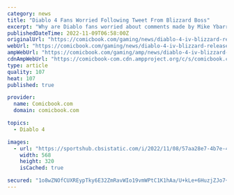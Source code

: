 ```yaml
---
category: news
title: "Diablo 4 Fans Worried Following Tweet From Blizzard Boss"
excerpt: "Why are Diablo fans worried about comments made by Mike Ybarra? Well, because he is the President of Blizzard. Taking to Twitter, a day after the aforementioned report made the rounds, Ybarra ..."
publishedDateTime: 2022-11-09T06:58:00Z
originalUrl: "https://comicbook.com/gaming/news/diablo-4-iv-blizzard-release/"
webUrl: "https://comicbook.com/gaming/news/diablo-4-iv-blizzard-release/"
ampWebUrl: "https://comicbook.com/gaming/amp/news/diablo-4-iv-blizzard-release/"
cdnAmpWebUrl: "https://comicbook-com.cdn.ampproject.org/c/s/comicbook.com/gaming/amp/news/diablo-4-iv-blizzard-release/"
type: article
quality: 107
heat: 107
published: true

provider:
  name: Comicbook.com
  domain: comicbook.com

topics:
  - Diablo 4

images:
  - url: "https://sportshub.cbsistatic.com/i/2022/11/08/57aa28e7-4b7e-4db2-9b7b-565d110ae452/target-buy-two-get-one-deal.jpg?width=568&height=320"
    width: 568
    height: 320
    isCached: true

secured: "1o8wZNOfCUXREypTky6E32ZmRavWIo19vmWPtC1K1hAa/U+kLe+6HuzjZJo7+qaW3TXeybNIpMMXtroi4qQvcX5WForJ4fECU4NpyENClahifYWMn+JkRnOpJY5y/sXD+xlZ236N4JGBfmPrDvUo02lkRtrQtz06GQoz1auZ/Q0nZ93wPNb6TNiCdkSgM1MHnkpo5Sl1A+jC6wigtDzrdr/POOw9GJ76A79k70tPwVXICRq/3wgJIaOdv1CxKciMBKCfAc5r3a/wpyqeErhl+M96Ysqg5c74ncjbACtr06G7/u4GMvbAQr4fLLZF8wjsYGGBj3V/XHxM2VDZKUgESHchAeZOdCvq4LPHeOCtMd4=;UV640KZWVHezGqwhFFvrxw=="
---
```


